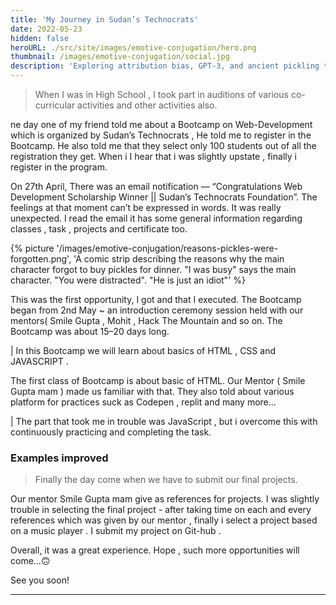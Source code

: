 ```yaml
---
title: 'My Journey in Sudan’s Technocrats'
date: 2022-05-23
hidden: false
heroURL: ./src/site/images/emotive-conjugation/hero.png
thumbnail: /images/emotive-conjugation/social.jpg
description: 'Exploring attribution bias, GPT-3, and ancient pickling techniques'
---
```


<style>
    .post {
        --pickle: #959e00;
    }
    .emotive-gpt-3 {
        padding: 0;
        margin: 0;
    }
    @media all and (min-width: 430px) {
        .emotive-gpt-3 { padding-left: 3rem; }
    }
    .emotive-gpt-3 p{
        font-style: italic;
        font-size: 1.75rem;
    }
    .emotive-gpt-3-legend {
        font-style: italic;
    }
    .emotive-gpt-3 em,
    .emotive-gpt-3-legend em {
        font-weight: 600;
        color: var(--pickle);
    }
    :is(.emotive-gpt-3 em, .emotive-gpt-3-legend em):before {
        /* content: '🥒 '; */
    }
    .emotive-rant{
        transition: 1s all;
        opacity: 1;
    }
    .emotive-rant--hidden{
        display: none;
        opacity: 0;
        visibility: hidden;
    }
    .emotive-rant__cta{
        appearance: none;
        background: none;
        border: none;
        color: var(--color-text);
        font-weight: 600;
        cursor: pointer;
    font-style: italic;
    text-decoration: underline;
    }
    .emotive-rant__cta:hover,
    .emotive-rant__cta:active { color: var(--color-link); }
    @media all and (min-width: 700px) {
        .post__content .post__quote--pickled {
            position: relative;
            margin-left: 0;
            padding-left: 11rem;
        }
        .post__content .post__quote--pickled:after{
            content: '';
            background-position: 0 bottom;
            background-repeat: no-repeat;
            background-size: contain;
            background-image: url('/images/emotive-conjugation/quote-bg.png');
            bottom: 0;
            height: 100%;
            left: 0;
            position: absolute;
            width: 10rem;
            z-index: -1;
        }
    }
</style>
<script>
    document.addEventListener('DOMContentLoaded', () => {
        const el = document.querySelector('.emotive-rant__cta')
       el.onclick=()=>{
           el.remove()
           document.querySelector('.emotive-rant').classList.remove('emotive-rant--hidden')
       } 
    })
</script>

> When I was in High School , I took part in auditions of various co-curricular activities and other activities also.

ne day one of my friend told me about a Bootcamp on Web-Development which is organized by Sudan’s Technocrats , He told me to register in the Bootcamp. He also told me that they select only 100 students out of all the registration they get. When i I hear that i was slightly upstate , finally i register in the program.

On 27th April, There was an email notification — “Congratulations Web Development Scholarship Winner || Sudan’s Technocrats Foundation”. The feelings at that moment can’t be expressed in words. It was really unexpected. I read the email it has some general information regarding classes , task , projects and certificate too.

{%
    picture
    '/images/emotive-conjugation/reasons-pickles-were-forgotten.png',
    'A comic strip describing the reasons why the main character forgot to buy pickles for dinner. "I was busy" says the main character. "You were distracted". "He is just an idiot"'
%}

This was the first opportunity, I got and that I executed. The Bootcamp began from 2nd May ~ an introduction ceremony session held with our mentors( Smile Gupta , Mohit , Hack The Mountain and so on. The Bootcamp was about 15–20 days long.

| In this Bootcamp we will learn about basics of HTML , CSS and JAVASCRIPT .

The first class of Bootcamp is about basic of HTML. Our Mentor ( Smile Gupta mam ) made us familiar with that. They also told about various platform for practices suck as Codepen , replit and many more…

| The part that took me in trouble was JavaScript , but i overcome this with continuously practicing and completing the task.

### Examples improved

> Finally the day come when we have to submit our final projects.

Our mentor Smile Gupta mam give as references for projects. I was slightly trouble in selecting the final project - after taking time on each and every references which was given by our mentor , finally i select a project based on a music player . I submit my project on Git-hub .

Overall, it was a great experience. Hope , such more opportunities will come…🙃

See you soon!

---
